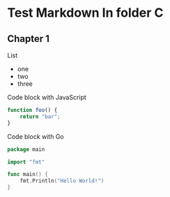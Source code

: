 # Test Markdown In folder C

## Chapter 1

List
- one
- two
- three


Code block with JavaScript
```js
function foo() {
    return "bar";
}
```

Code block with Go
```go
package main

import "fmt"

func main() {
	fmt.Println("Hello World!")
}
```